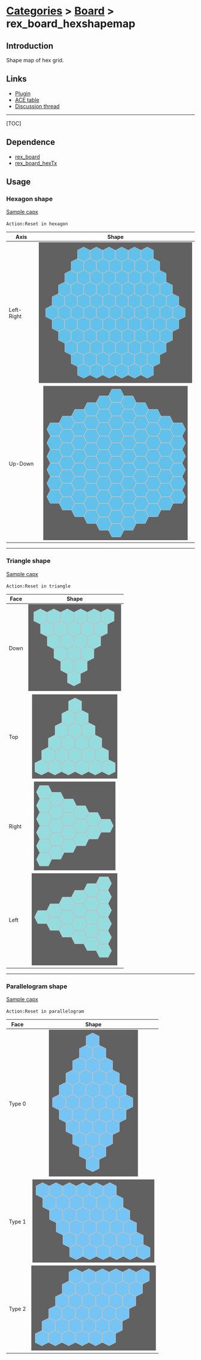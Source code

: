 # [Categories](categories.index.html) > [Board](board.index.html) > rex_board_hexshapemap

## Introduction

Shape map of hex grid. 

## Links

- [Plugin](https://dl.dropboxusercontent.com/u/5779181/C2Repo/Zip/plugins/rex_board_hexshapemap.7z)
- [ACE table](https://rexrainbow.github.io/C2RexDoc/c2rexpluginsACE/plugin_rex_board_hexshapemap.html)
- [Discussion thread](https://www.scirra.com/forum/plugin-board-layout2board-behavior-grid-move_t69647)

----

[TOC]

## Dependence

- [rex_board](rex_board.html)
- [rex_board_hexTx](rex_board_hextx.html)

## Usage

### Hexagon shape

[Sample capx](https://onedrive.live.com/redir?resid=7497FD5EC94476E!2066&authkey=!AEynsvAluFgVTDo&ithint=file%2ccapx)

`Action:Reset in hexagon`

| Axis       |                  Shape                   |
| ---------- | :--------------------------------------: |
| Left-Right | ![rex_board_hexshapemap_hexagon0](rex_board_hexshapemap_hexagon0.png) |
| Up-Down    | ![rex_board_hexshapemap_hexagon1](rex_board_hexshapemap_hexagon1.png) |

----

### Triangle shape

[Sample capx](https://onedrive.live.com/redir?resid=7497FD5EC94476E!2068&authkey=!AIL2cZv4SMxquTU&ithint=file%2ccapx)

`Action:Reset in triangle`

| Face  |                  Shape                   |
| ----- | :--------------------------------------: |
| Down  | ![rex_board_hexshapemap_triangle0](rex_board_hexshapemap_triangle_down.png) |
| Top   | ![rex_board_hexshapemap_triangle1](rex_board_hexshapemap_triangle_top.png) |
| Right | ![rex_board_hexshapemap_triangle0](rex_board_hexshapemap_triangle_right.png) |
| Left  | ![rex_board_hexshapemap_triangle_left](rex_board_hexshapemap_triangle_left.png) |

----

### Parallelogram shape

[Sample capx](https://onedrive.live.com/redir?resid=7497FD5EC94476E!2069&authkey=!AFXhb2pUW93fUS4&ithint=file%2ccapx)

`Action:Reset in parallelogram`

| Face   |                  Shape                   |
| ------ | :--------------------------------------: |
| Type 0 | ![rex_board_hexshapemap_parallelogram_type0](rex_board_hexshapemap_parallelogram_type0.png) |
| Type 1 | ![rex_board_hexshapemap_parallelogram_type1](rex_board_hexshapemap_parallelogram_type1.png) |
| Type 2 | ![rex_board_hexshapemap_parallelogram_type2](rex_board_hexshapemap_parallelogram_type2.png) |



